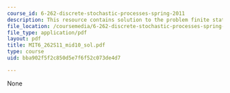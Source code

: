 ```yaml
---
course_id: 6-262-discrete-stochastic-processes-spring-2011
description: This resource contains solution to the problem finite state Markov chain.
file_location: /coursemedia/6-262-discrete-stochastic-processes-spring-2011/bba902f5f2c850d5e7f6f52c073de4d7_MIT6_262S11_mid10_sol.pdf
file_type: application/pdf
layout: pdf
title: MIT6_262S11_mid10_sol.pdf
type: course
uid: bba902f5f2c850d5e7f6f52c073de4d7

---
```

None